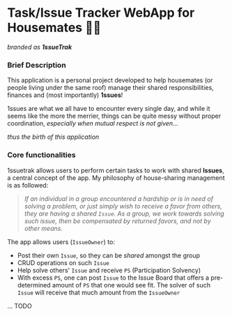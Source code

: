# Task/Issue Tracker WebApp for Housemates 👻🙆
*branded as **1ssueTrak***

### Brief Description
This application is a personal project developed to help housemates (or people living under the same roof) manage their shared responsibilities, finances and (most importantly) **1ssues**!

1ssues are what we all have to encounter every single day, and while it seems like the more the merrier, things can be quite messy without proper coordination, *especially when mutual respect is not given...*

*thus the birth of this application*

### Core functionalities
1ssuetrak allows users to perform certain tasks to work with shared **Issues**, a central concept of the app. My philosophy of house-sharing management is as followed:

> *If an individual in a group encountered a hardship or is in need of solving a problem, or just simply wish to receive a favor from others, they are having a shared `Issue`. As a group, we work towards solving such issue, then be compensated by returned favors, and not by other means.*

The app allows users (`IssueOwner`) to:
- Post their own `Issue`, so they can be *shared* amongst the group
- CRUD operations on such `Issue`
- Help solve others' `Issue` and receive `PS` (Participation Solvency)
- With excess `PS`, one can post `Issue` to the Issue Board that offers a pre-determined amount of `PS` that one would see fit. The solver of such `Issue` will receive that much amount from the `IssueOwner`

... TODO